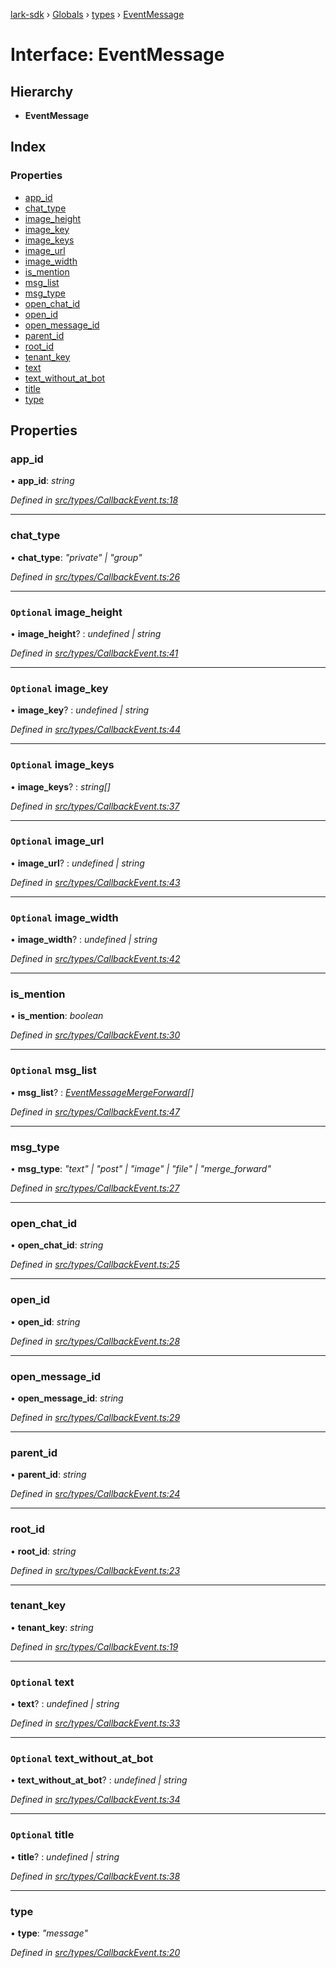 [lark-sdk](../README.md) › [Globals](../globals.md) › [types](../modules/types.md) › [EventMessage](types.eventmessage.md)

# Interface: EventMessage

## Hierarchy

* **EventMessage**

## Index

### Properties

* [app_id](types.eventmessage.md#app_id)
* [chat_type](types.eventmessage.md#chat_type)
* [image_height](types.eventmessage.md#optional-image_height)
* [image_key](types.eventmessage.md#optional-image_key)
* [image_keys](types.eventmessage.md#optional-image_keys)
* [image_url](types.eventmessage.md#optional-image_url)
* [image_width](types.eventmessage.md#optional-image_width)
* [is_mention](types.eventmessage.md#is_mention)
* [msg_list](types.eventmessage.md#optional-msg_list)
* [msg_type](types.eventmessage.md#msg_type)
* [open_chat_id](types.eventmessage.md#open_chat_id)
* [open_id](types.eventmessage.md#open_id)
* [open_message_id](types.eventmessage.md#open_message_id)
* [parent_id](types.eventmessage.md#parent_id)
* [root_id](types.eventmessage.md#root_id)
* [tenant_key](types.eventmessage.md#tenant_key)
* [text](types.eventmessage.md#optional-text)
* [text_without_at_bot](types.eventmessage.md#optional-text_without_at_bot)
* [title](types.eventmessage.md#optional-title)
* [type](types.eventmessage.md#type)

## Properties

###  app_id

• **app_id**: *string*

*Defined in [src/types/CallbackEvent.ts:18](https://github.com/TbhT/lark-sdk/blob/e3605bb/src/types/CallbackEvent.ts#L18)*

___

###  chat_type

• **chat_type**: *"private" | "group"*

*Defined in [src/types/CallbackEvent.ts:26](https://github.com/TbhT/lark-sdk/blob/e3605bb/src/types/CallbackEvent.ts#L26)*

___

### `Optional` image_height

• **image_height**? : *undefined | string*

*Defined in [src/types/CallbackEvent.ts:41](https://github.com/TbhT/lark-sdk/blob/e3605bb/src/types/CallbackEvent.ts#L41)*

___

### `Optional` image_key

• **image_key**? : *undefined | string*

*Defined in [src/types/CallbackEvent.ts:44](https://github.com/TbhT/lark-sdk/blob/e3605bb/src/types/CallbackEvent.ts#L44)*

___

### `Optional` image_keys

• **image_keys**? : *string[]*

*Defined in [src/types/CallbackEvent.ts:37](https://github.com/TbhT/lark-sdk/blob/e3605bb/src/types/CallbackEvent.ts#L37)*

___

### `Optional` image_url

• **image_url**? : *undefined | string*

*Defined in [src/types/CallbackEvent.ts:43](https://github.com/TbhT/lark-sdk/blob/e3605bb/src/types/CallbackEvent.ts#L43)*

___

### `Optional` image_width

• **image_width**? : *undefined | string*

*Defined in [src/types/CallbackEvent.ts:42](https://github.com/TbhT/lark-sdk/blob/e3605bb/src/types/CallbackEvent.ts#L42)*

___

###  is_mention

• **is_mention**: *boolean*

*Defined in [src/types/CallbackEvent.ts:30](https://github.com/TbhT/lark-sdk/blob/e3605bb/src/types/CallbackEvent.ts#L30)*

___

### `Optional` msg_list

• **msg_list**? : *[EventMessageMergeForward](types.eventmessagemergeforward.md)[]*

*Defined in [src/types/CallbackEvent.ts:47](https://github.com/TbhT/lark-sdk/blob/e3605bb/src/types/CallbackEvent.ts#L47)*

___

###  msg_type

• **msg_type**: *"text" | "post" | "image" | "file" | "merge_forward"*

*Defined in [src/types/CallbackEvent.ts:27](https://github.com/TbhT/lark-sdk/blob/e3605bb/src/types/CallbackEvent.ts#L27)*

___

###  open_chat_id

• **open_chat_id**: *string*

*Defined in [src/types/CallbackEvent.ts:25](https://github.com/TbhT/lark-sdk/blob/e3605bb/src/types/CallbackEvent.ts#L25)*

___

###  open_id

• **open_id**: *string*

*Defined in [src/types/CallbackEvent.ts:28](https://github.com/TbhT/lark-sdk/blob/e3605bb/src/types/CallbackEvent.ts#L28)*

___

###  open_message_id

• **open_message_id**: *string*

*Defined in [src/types/CallbackEvent.ts:29](https://github.com/TbhT/lark-sdk/blob/e3605bb/src/types/CallbackEvent.ts#L29)*

___

###  parent_id

• **parent_id**: *string*

*Defined in [src/types/CallbackEvent.ts:24](https://github.com/TbhT/lark-sdk/blob/e3605bb/src/types/CallbackEvent.ts#L24)*

___

###  root_id

• **root_id**: *string*

*Defined in [src/types/CallbackEvent.ts:23](https://github.com/TbhT/lark-sdk/blob/e3605bb/src/types/CallbackEvent.ts#L23)*

___

###  tenant_key

• **tenant_key**: *string*

*Defined in [src/types/CallbackEvent.ts:19](https://github.com/TbhT/lark-sdk/blob/e3605bb/src/types/CallbackEvent.ts#L19)*

___

### `Optional` text

• **text**? : *undefined | string*

*Defined in [src/types/CallbackEvent.ts:33](https://github.com/TbhT/lark-sdk/blob/e3605bb/src/types/CallbackEvent.ts#L33)*

___

### `Optional` text_without_at_bot

• **text_without_at_bot**? : *undefined | string*

*Defined in [src/types/CallbackEvent.ts:34](https://github.com/TbhT/lark-sdk/blob/e3605bb/src/types/CallbackEvent.ts#L34)*

___

### `Optional` title

• **title**? : *undefined | string*

*Defined in [src/types/CallbackEvent.ts:38](https://github.com/TbhT/lark-sdk/blob/e3605bb/src/types/CallbackEvent.ts#L38)*

___

###  type

• **type**: *"message"*

*Defined in [src/types/CallbackEvent.ts:20](https://github.com/TbhT/lark-sdk/blob/e3605bb/src/types/CallbackEvent.ts#L20)*
